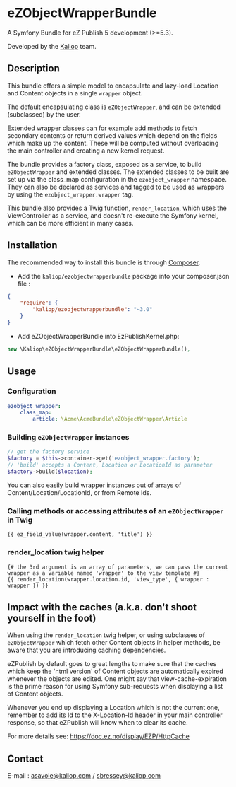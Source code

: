 # eZObjectWrapperBundle

A Symfony Bundle for eZ Publish 5 development (>=5.3).

Developed by the [Kaliop](http://www.kaliop.com/) team.


## Description

This bundle offers a simple model to encapsulate and lazy-load Location and Content objects in a single `wrapper`
object.

The default encapsulating class is `eZObjectWrapper`, and can be extended (subclassed) by the user.

Extended wrapper classes can for example add methods to fetch secondary contents or return derived values
which depend on the fields which make up the content. These will be computed without overloading the main controller
and creating a new kernel request.

The bundle provides a factory class, exposed as a service, to build `eZObjectWrapper` and extended classes.
The extended classes to be built are set up via the class_map configuration in the  `ezobject_wrapper` namespace.
They can also be declared as services and tagged to be used as wrappers by using the `ezobject_wrapper.wrapper` tag.

This bundle also provides a Twig function, `render_location`, which uses the ViewController as a service, and doesn't
re-execute the Symfony kernel, which can be more efficient in many cases.


## Installation

The recommended way to install this bundle is through [Composer](http://getcomposer.org/). 

* Add the `kaliop/ezobjectwrapperbundle` package into your composer.json file :

```json
{
    "require": {
        "kaliop/ezobjectwrapperbundle": "~3.0"
    }
}
```

* Add eZObjectWrapperBundle into EzPublishKernel.php: 

```php
new \Kaliop\eZObjectWrapperBundle\eZObjectWrapperBundle(),
```

## Usage

### Configuration

```yml
ezobject_wrapper:
    class_map:
        article: \Acme\AcmeBundle\eZObjectWrapper\Article
```

### Building `eZObjectWrapper` instances

```php
// get the factory service
$factory = $this->container->get('ezobject_wrapper.factory');
// 'build' accepts a Content, Location or LocationId as parameter
$factory->build($location);
```

You can also easily build wrapper instances out of arrays of Content/Location/LocationId, or from Remote Ids. 

### Calling methods or accessing attributes of an `eZObjectWrapper` in Twig

```twig
{{ ez_field_value(wrapper.content, 'title') }}
```

### render_location twig helper

```twig
{# the 3rd argument is an array of parameters, we can pass the current wrapper as a variable named 'wrapper' to the view template #}
{{ render_location(wrapper.location.id, 'view_type', { wrapper : wrapper }) }}
```

## Impact with the caches (a.k.a. don't shoot yourself in the foot)

When using the `render_location` twig helper, or using subclasses of `eZObjectWrapper` which fetch other Content objects
in helper methods, be aware that you are introducing caching dependencies.

eZPublish by default goes to great lengths to make sure that the caches which keep the 'html version' of Content objects
are automatically expired whenever the objects are edited. One might say that view-cache-expiration is the prime reason
for using Symfony sub-requests when displaying a list of Content objects.

Whenever you end up displaying a Location which is not the current one, remember to add its Id to the X-Location-Id header
in your main controller response, so that eZPublish will know when to clear its cache. 

For more details see: https://doc.ez.no/display/EZP/HttpCache


## Contact
E-mail : asavoie@kaliop.com / sbressey@kaliop.com

